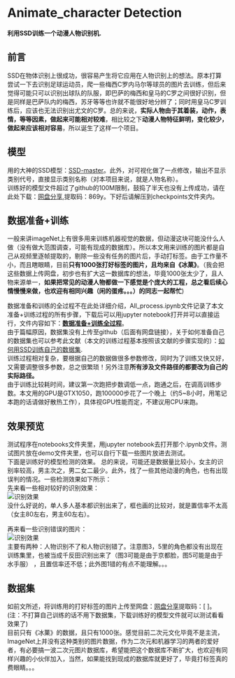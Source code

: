 # Animate_character Detection
 **利用SSD训练一个动漫人物识别机.**

## 前言
  SSD在物体识别上很成功，很容易产生将它应用在人物识别上的想法。原本打算尝试一下去识别足球运动员，爬一些梅西C罗内马尔等球员的图片去训练，但后来觉得可能只可以识别出球队的队服，即巴萨的梅西和皇马的C罗之间很好识别，但是同样是巴萨队内的梅西，苏牙等等也许就不能很好地分辨了；同时用皇马C罗训练后，应该也无法识别出尤文的C罗。总的来说，**实际人物由于其着装，动作，表情，等等因素，做起来可能相对较难**，相比较之下**动漫人物特征鲜明，变化较少，做起来应该相对容易**，所以诞生了这样一个项目。  

## 模型
  用的大神的SSD模型：[SSD-master](https://github.com/balancap/SSD-Tensorflow)。此外，对可视化做了一点修改，输出不显示类别代号，直接显示类别名称（对本项目来说，就是人物名称）。    
  训练好的模型文件超过了github的100M限制，鼓捣了半天也没有上传成功，请在此处下载：[网盘分享](https://pan.baidu.com/s/1uhXHGkG9Wk7SQZGXoXRCVw),提取码：869y。下好后请解压到checkpoints文件夹内。  
  
## 数据准备+训练
  一般来讲imageNet上有很多用来训练机器视觉的数据，但动漫这块可能没什么人做（没有做大范围调查，可能有现成的数据库）。所以本文用来训练的图片都是自己从视频里逐帧提取的，剔除一些没有任务的图片后，手动打标签。由于工作量不小，而且瞎眼睛，目前**只有1000张打好标签的图片，且均来自《冰菓》**。（我会把这些数据上传网盘，初步也有扩大这一数据库的想法，毕竟1000张太少了，且人物来源单一，**如果把常见的动漫人物都做一下感觉是个庞大的工程，总之看后续心情慢慢来做，也欢迎有相同兴趣（闲的蛋疼。。。）的同志一起帮忙**)     
 
 数据准备和训练的全过程不在此处详细介绍，All_process.ipynb文件记录了本文准备+训练过程的所有步骤，下载后可以用jupyter notebook打开并可以直接运行，文件内容如下：[**数据准备+训练全过程**](https://github.com/Threebody-Fan/animate-character-detection/blob/master/All_process.ipynb)。    
由于篇幅原因，数据集没有上传至github（后面有网盘链接），关于如何准备自己的数据集也可以参考此文献（本文的训练过程基本按照该文献的步骤实现的）：[如何用SSD训练自己的数据集](https://blog.csdn.net/weixin_39881922/article/details/80569803).  
训练过程相对复杂，要根据自己的数据做很多参数修改，同时为了训练又快又好，又需要调整很多参数，总之很繁琐！另外注意**所有涉及文件路径的都要改为自己的实际路径。**  
由于训练比较耗时间，建议第一次跑把步数调低一点，跑通之后，在调高训练步数。本文用的GPU是GTX1050，跑100000步花了一个晚上（约5~8小时，用笔记本跑的话请做好散热工作），具体视GPU性能而定，不建议用CPU来跑。

## 效果预览
测试程序在notebooks文件夹里，用jupyter notebook去打开那个.ipynb文件。测试图片放在demo文件夹里，也可以自行下载一些图片放进去测试。  
下面是训练好的模型检测的效果。
总的来说，可能还是数据量比较小，女主的识别率较高，男主次之，男二女二最少。此外，找了一些其他动漫的角色，也有出现误判的情况。一些检测效果如下所示：  
先来看一些相对较好的识别效果：  
![识别效果](https://github.com/Threebody-Fan/animate-character-detection/blob/master/img1.bmp)  
没什么好说的，单人多人基本都识别出来了，框也画的比较对，就是置信率不太高（女主80左右，男主60左右）。     
  
  
  
 再来看一些识别错误的图片：  
![识别效果](https://github.com/Threebody-Fan/animate-character-detection/blob/master/img2.bmp)   
主要有两种：人物识别不了和人物识别错了。注意图3，5里的角色都没有出现在训练集里，也被当成千反田识别出来了（图3可能是由于京都脸，图5可能是由于水手服）
，且置信率还不低；此外图1错的有点不能理解。。。
## 数据集
如前文所述，将训练用的打好标签的图片上传至网盘：[网盘分享]()提取码：[     ]。  
(注：不打算自己训练的话不用下数据集，下载训练好的模型文件就可以测试看看效果了)  
目前只有《冰菓》的数据，且只有1000张。感觉目前二次元文化毕竟不是主流，ImageNet上并没有这种类别的图片数据，作为二次元和机器学习的两者的爱好者，有必要搞一波二次元图片数据库，希望能把这个数据库不断扩大，也欢迎有同样兴趣的小伙伴加入，当然，如果能找到现成的数据库就更好了，毕竟打标签真的费眼睛。。。
